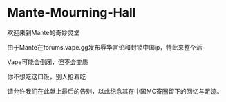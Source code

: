 # Mante-Mourning-Hall

欢迎来到Mante的奇妙灵堂

由于Mante在forums.vape.gg发布辱华言论和封锁中国ip，特此来整个活

Vape可能会倒闭，但不会变质

你不想吃这口饭，别人抢着吃

请允许我们在此献上最后的告别，以此纪念其在中国MC寄圈留下的回忆与足迹。
